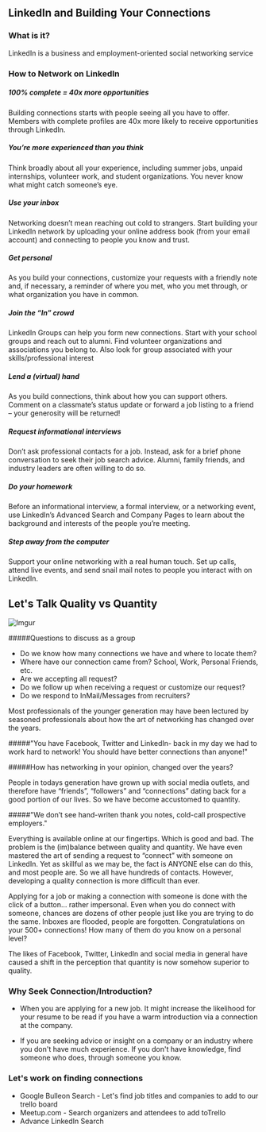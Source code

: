 ## LinkedIn and Building Your Connections
### What is it? 
LinkedIn is a business and employment-oriented social networking service

### How to Network on LinkedIn
##### 100% complete = 40x more opportunities
Building connections starts with people seeing all you have to offer. Members with complete profiles are 40x more likely to receive opportunities through LinkedIn.

##### You’re more experienced than you think
Think broadly about all your experience, including summer jobs, unpaid internships, volunteer work, and student organizations. You never know what might catch someone’s eye.

##### Use your inbox
Networking doesn’t mean reaching out cold to strangers. Start building your LinkedIn network by uploading your online address book (from your email account) and connecting to people you know and trust.

##### Get personal
As you build your connections, customize your requests with a friendly note and, if necessary, a reminder of where you met, who you met through, or what organization you have in common.

##### Join the “In” crowd
LinkedIn Groups can help you form new connections. Start with your school groups and reach out to alumni. Find volunteer organizations and associations you belong to. Also look for group associated with your skills/professional interest

##### Lend a (virtual) hand
As you build connections, think about how you can support others. Comment on a classmate’s status update or forward a job listing to a friend – your generosity will be returned!

##### Request informational interviews
Don’t ask professional contacts for a job. Instead, ask for a brief phone conversation to seek their job search advice. Alumni, family friends, and industry leaders are often willing to do so.

##### Do your homework
Before an informational interview, a formal interview, or a networking
event, use LinkedIn’s Advanced Search and Company Pages to learn about the background and interests of the people you’re meeting. 

##### Step away from the computer
Support your online networking with a real human touch. Set up calls,
attend live events, and send snail mail notes to people you interact
with on LinkedIn.

## Let's Talk Quality vs Quantity
![Imgur](https://i.imgur.com/p4kS51f.jpg)

#####Questions to discuss as a group

* Do we know how many connections we have and where to locate them?
* Where have our connection came from? School, Work, Personal Friends, etc.
* Are we accepting all request?
* Do we follow up when receiving a request or customize our request?
* Do we respond to InMail/Messages from recruiters?

Most professionals of the younger generation may have been lectured by  seasoned professionals about how the art of networking has changed over the years.

#####"You have Facebook, Twitter and LinkedIn- back in my day we had to work hard to network! You should have better connections than anyone!"

#####How has networking in your opinion, changed over the years?

People in todays generation have grown up with social media outlets, and therefore have “friends”, “followers” and “connections” dating back for a good portion of our lives. So we have become accustomed to quantity.

#####"We don’t see hand-writen thank you notes, cold-call prospective employers."

Everything is available online at our fingertips. Which is good and bad. The problem is the (im)balance between quality and quantity.
We have even mastered the art of sending a request to “connect” with someone on LinkedIn. Yet as skillful as we may be, the fact is ANYONE else can do this, and most people are. So we all have hundreds of contacts. However, developing a quality connection is more difficult than ever.

Applying for a job or making a connection with someone is done with the click of a button... rather impersonal. Even when you do connect with someone, chances are dozens of other people just like you are trying to do the same. Inboxes are flooded, people are forgotten. Congratulations on your 500+ connections! How many of them do you know on a personal level?

The likes of Facebook, Twitter, LinkedIn and social media in general have caused a shift in the perception that quantity is now somehow superior to quality.

### Why Seek Connection/Introduction?

* When you are applying for a new job. It might increase the likelihood for your resume to be read if you have a warm introduction via a connection at the company.

* If you are seeking advice or insight on a company or an industry where you don't have much experience. If you don't have knowledge, find someone who does, through someone you know.

### Let's work on finding connections
* Google Bulleon Search - Let's find job titles and companies to add to our trello board
* Meetup.com - Search organizers and attendees to add toTrello
* Advance LinkedIn Search
